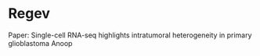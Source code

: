 # Regev

Paper: Single-cell RNA-seq highlights intratumoral heterogeneity in primary glioblastoma
Anoop
